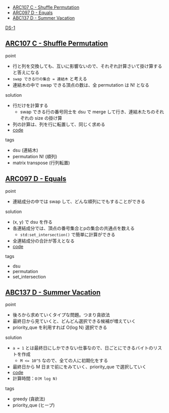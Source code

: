 - [ARC107 C - Shuffle Permutation](#arc107-c---shuffle-permutation)
- [ARC097 D - Equals](#arc097-d---equals)
- [ABC137 D - Summer Vacation](#abc137-d---summer-vacation)

[DS-1](https://kenkoooo.com/atcoder/#/contest/show/d39b7676-26a5-41fd-b0a1-d51962723eb9)

## [ARC107 C - Shuffle Permutation](https://atcoder.jp/contests/arc107/tasks/arc107_c)

point
- 行と列を交換しても、互いに影響ないので、それぞれ計算さいて掛け算すると答えになる
- `swap できる行の集合 = 連結木` と考える
- 連結木の中で swap できる頂点の数は、全 permutation は N! となる

solution
- 行だけを計算する
  - swap できる行の番号同士を dsu で merge して行き、連結木たちのそれぞれの size の掛け算
- 列の計算は、列を行に転置して、同じく求める
- [code](https://atcoder.jp/contests/arc107/submissions/25099545)

tags
- dsu (連結木)
- permutation N! (順列)
- matrix transpose (行列転置)

## [ARC097 D - Equals](https://atcoder.jp/contests/arc097/tasks/arc097_b)

point
- 連結成分の中では swap して、どんな順列にでもすることができる

solution
- (x, y) で dsu を作る
- 各連結成分では、頂点の番号集合とpの集合の共通点を数える
  - `std:set_intersection()` で簡単に計算ができる
- 全連結成分の合計が答えとなる
- [code](https://atcoder.jp/contests/arc097/submissions/25100269)

tags
- dsu
- permutation
- set_intersection

## [ABC137 D - Summer Vacation](https://atcoder.jp/contests/abc137/tasks/abc137_d)

point
- 後ろから求めていくタイプな問題。つまり貪欲法
- 最終日から見ていくと、どんどん選択できる候補が増えていく
- priority_que を利用すれば O(log N) 選択できる

solution
- `a = 1` とは最終日にしかできない仕事なので、日ごとにできるバイトのリストを作成
  - `M <= 10^5` なので、全ての人に初期化をする
- 最終日から M 日まで前にをみていく、priority_que で選択していく
- [code](https://atcoder.jp/contests/abc137/submissions/25102171)
- 計算時間：`O(M log N)`

tags
- greedy (貪欲法)
- priority_que (ヒープ)
